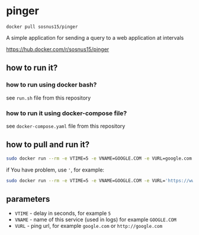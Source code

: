 # pinger
`docker pull sosnus15/pinger`

A simple application for sending a query to a web application at intervals

https://hub.docker.com/r/sosnus15/pinger

## how to run it?

### how to run using docker bash?
see `run.sh` file from this repository

### how to run it using docker-compose file?
see `docker-compose.yaml` file from this repository

## how to pull and run it?
```bash
sudo docker run --rm -e VTIME=5 -e VNAME=GOOGLE.COM -e VURL=google.com --name pinger_container sosnus15/pinger
```
if You have problem, use `'`, for example:
```bash
sudo docker run --rm -e VTIME=5 -e VNAME=GOOGLE.COM -e VURL='https://www.google.com/' --name pinger_container sosnus15/pinger
```

## parameters
* `VTIME` - delay in seconds, for example `5`
* `VNAME` - name of this service (used in logs) for example `GOOGLE.COM`
* `VURL` - ping url, for example `google.com` or `http://google.com`

